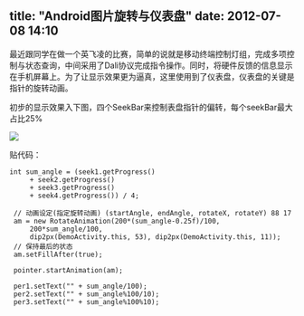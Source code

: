 title: "Android图片旋转与仪表盘"
date: 2012-07-08 14:10
---

最近跟同学在做一个英飞凌的比赛，简单的说就是移动终端控制灯组，完成多项控制与状态查询，中间采用了Dali协议完成指令操作。同时，将硬件反馈的信息显示在手机屏幕上。为了让显示效果更为逼真，这里使用到了仪表盘，仪表盘的关键是指针的旋转动画。

<!-- more --> 

初步的显示效果入下图，四个SeekBar来控制表盘指针的偏转，每个seekBar最大占比25%

![](http://i.imgur.com/J9eD1.png)

贴代码：

    int sum_angle = (seek1.getProgress()
         + seek2.getProgress()
         + seek3.getProgress()
         + seek4.getProgress()) / 4;
    
     // 动画设定(指定旋转动画) (startAngle, endAngle, rotateX, rotateY) 88 17
     am = new RotateAnimation(200*(sum_angle-0.25f)/100,
         200*sum_angle/100,
         dip2px(DemoActivity.this, 53), dip2px(DemoActivity.this, 11));
     // 保持最后的状态
     am.setFillAfter(true);
    
     pointer.startAnimation(am);
    
     per1.setText("" + sum_angle/100);
     per2.setText("" + sum_angle%100/10);
     per3.setText("" + sum_angle%100%10);
